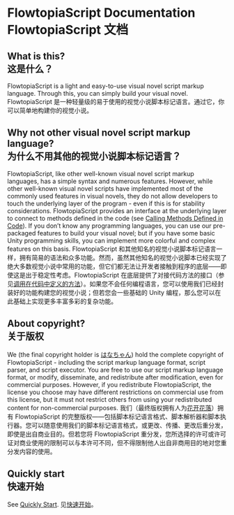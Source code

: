 # FlowtopiaScript Documentation<br>FlowtopiaScript 文档
## What is this?<br>这是什么？
FlowtopiaScript is a light and easy-to-use visual novel script markup language. Through this, you can simply build your visual novel.
FlowtopiaScript 是一种轻量级的易于使用的视觉小说脚本标记语言。通过它，你可以简单地构建你的视觉小说。
## Why not other visual novel script markup language?<br>为什么不用其他的视觉小说脚本标记语言？
FlowtopiaScript, like other well-known visual novel script markup languages, has a simple syntax and numerous features. However, while other well-known visual novel scripts have implemented most of the commonly used features in visual novels, they do not allow developers to touch the underlying layer of the program - even if this is for stability considerations. FlowtopiaScript provides an interface at the underlying layer to connect to methods defined in the code (see [Calling Methods Defined in Code](en/references/function/)). If you don’t know any programming languages, you can use our pre-packaged features to build your visual novel; but if you have some basic Unity programming skills, you can implement more colorful and complex features on this basis.
FlowtopiaScript 和其他知名的视觉小说脚本标记语言一样，拥有简易的语法和众多功能。然而，虽然其他知名的视觉小说脚本已经实现了绝大多数视觉小说中常用的功能，但它们都无法让开发者接触到程序的底层——即使这是出于稳定性考虑。FlowtopiaScript 在底层提供了对接代码方法的接口（参见[调用在代码中定义的方法](zh-sp/reference/function/)）。如果您不会任何编程语言，您可以使用我们已经封装好的功能构建您的视觉小说；但若您会一些基础的 Unity 编程，那么您可以在此基础上实现更多丰富多彩的复杂功能。
## About copyright?<br>关于版权
We (the final copyright holder is [はなちゃん](https://twitter.com/HanaChan2333)) hold the complete copyright of FlowtopiaScript - including the script markup language format, script parser, and script executor. You are free to use our script markup language format, or modify, disseminate, and redistribute after modification, even for commercial purposes. However, if you redistribute FlowtopiaScript, the license you choose may have different restrictions on commercial use from this license, but it must not restrict others from using your redistributed content for non-commercial purposes.
我们（最终版权拥有人为[花开花落](https://space.bilibili.com/393871573)）拥有 FlowtopiaScript 的完整版权——包括脚本标记语言格式、脚本解析器和脚本执行器。您可以随意使用我们的脚本标记语言格式，或更改、传播、更改后重分发，即使是出自商业目的。但若您将 FlowtopiaScript 重分发，您所选择的许可或许可证对商业使用的限制可以与本许可不同，但不得限制他人出自非商用目的地对您重分发内容的使用。
## Quickly start<br>快速开始
See [Quickly Start](en/quick-start/).
见[快速开始](zh-sp/quick-start/)。
